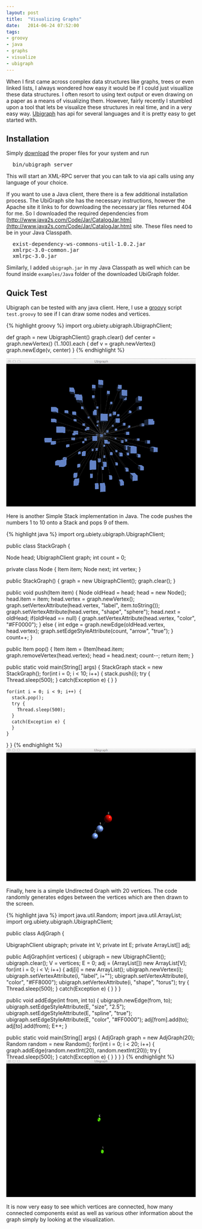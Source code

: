 ```yaml
---
layout: post
title:  "Visualizing Graphs"
date:   2014-06-24 07:52:00
tags: 
- groovy
- java
- graphs
- visualize
- ubigraph
---
```


When I first came across complex data structures like graphs, trees or even linked lists, I always wondered how easy it would be if I could just visuallize these data structures. I often resort to using text output or even drawing on a paper as a means of visualizing them. However, fairly recently I stumbled upon a tool that lets be visualize these structures in real time, and in a very easy way. [Ubigraph](http://ubietylab.net/ubigraph/index.html) has api for several languages and it is pretty easy to get started with.

## Installation

Simply [download](http://ubietylab.net/ubigraph/content/Downloads/index.php) the proper files for your system and run
<pre>
  bin/ubigraph_server
</pre>

This will start an XML-RPC server that you can talk to via api calls using any language of your choice.

If you want to use a Java client, there there is a few additional installation process. The UbiGraph site has the necessary instructions, however the Apache site it links to for downloading the necessary jar files returned 404 for me. So I downloaded the required dependencies from [http://www.java2s.com/Code/Jar/CatalogJar.htm](http://www.java2s.com/Code/Jar/CatalogJar.htm) site. These files need to be in your Java Classpath.
<pre>
  exist-dependency-ws-commons-util-1.0.2.jar
  xmlrpc-3.0-common.jar
  xmlrpc-3.0.jar
</pre>
Similarly, I added <code>ubigraph.jar</code> in my Java Classpath as well which can be found inside `examples/Java` folder of the downloaded UbiGraph folder.

## Quick Test

Ubigraph can be tested with any java client. Here, I use a [groovy](http://groovy.codehaus.org/) script `test.groovy` to see if I can draw some nodes and vertices.

{% highlight groovy %}
import org.ubiety.ubigraph.UbigraphClient;

def graph = new UbigraphClient()
graph.clear()
def center = graph.newVertex()
(1..100).each {
  def v = graph.newVertex()
  graph.newEdge(v, center)
}
{% endhighlight %}

![Screen Shot](/assets/ubigraph1.png)

Here is another Simple Stack implementation in Java. The code pushes the numbers 1 to 10 onto a Stack and pops 9 of them.

{% highlight java %}
import org.ubiety.ubigraph.UbigraphClient;

public class StackGraph<Item> {

  Node head;
  UbigraphClient graph;
  int count = 0;

  private class Node<Item> {
    Item item;
    Node next;
    int vertex;
  }

  public StackGraph() {
    graph = new UbigraphClient();
    graph.clear();
  }

  public void push(Item item) {
    Node oldHead = head;
    head = new Node();
    head.item = item;
    head.vertex = graph.newVertex();
    graph.setVertexAttribute(head.vertex, "label", item.toString());
    graph.setVertexAttribute(head.vertex, "shape", "sphere");
    head.next = oldHead;
    if(oldHead == null) {
      graph.setVertexAttribute(head.vertex, "color", "#FF0000");
    }
    else {
      int edge = graph.newEdge(oldHead.vertex, head.vertex);
      graph.setEdgeStyleAttribute(count, "arrow", "true");
    }
    count++;
  }

  public Item pop() {
    Item item = (Item)head.item;
    graph.removeVertex(head.vertex);
    head = head.next;
    count--;
    return item;
  }

  public static void main(String[] args) {
    StackGraph<Integer> stack = new StackGraph();
    for(int i = 0; i < 10; i++) {
      stack.push(i);
      try {
        Thread.sleep(500);
      }
      catch(Exception e) {
      }
    }

    for(int i = 0; i < 9; i++) {
      stack.pop();
      try {
        Thread.sleep(500);
      }
      catch(Exception e) {
      }
    }
  }
}
{% endhighlight %}
![image](/assets/stack.gif)

Finally, here is a simple Undirected Graph with 20 vertices. The code randomly generates edges between the vertices which are then drawn to the screen.

{% highlight java %}
import java.util.Random;
import java.util.ArrayList;
import org.ubiety.ubigraph.UbigraphClient;

public class AdjGraph {

  UbigraphClient ubigraph;
  private int V;
  private int E;
  private ArrayList<Integer>[] adj;

  public AdjGraph(int vertices) {
    ubigraph = new UbigraphClient();
    ubigraph.clear();
    V = vertices;
    E = 0;
    adj = (ArrayList<Integer>[]) new ArrayList[V];
    for(int i = 0; i < V; i++) {
      adj[i] = new ArrayList<Integer>();
      ubigraph.newVertex(i);
      ubigraph.setVertexAttribute(i, "label", i+"");
      ubigraph.setVertexAttribute(i, "color", "#FF8000");
      ubigraph.setVertexAttribute(i, "shape", "torus");
      try {
        Thread.sleep(500);
      }
      catch(Exception e) {
      }
    }
  }

  public void addEdge(int from, int to) {
    ubigraph.newEdge(from, to);
    ubigraph.setEdgeStyleAttribute(E, "size", "2.5");
    ubigraph.setEdgeStyleAttribute(E, "spline", "true");
    ubigraph.setEdgeStyleAttribute(E, "color", "#FF0000");
    adj[from].add(to);
    adj[to].add(from);
    E++;
  }

  public static void main(String[] args) {
    AdjGraph graph = new AdjGraph(20);
    Random random = new Random();
    for(int i = 0; i < 20; i++) {
      graph.addEdge(random.nextInt(20), random.nextInt(20));
      try {
        Thread.sleep(500);
      }
      catch(Exception e) {
      }
    }
  }
}
{% endhighlight %}
![image](/assets/graph.gif)

It is now very easy to see which vertices are connected, how many connected components exist as well as various other information about the graph simply by looking at the visualization.


